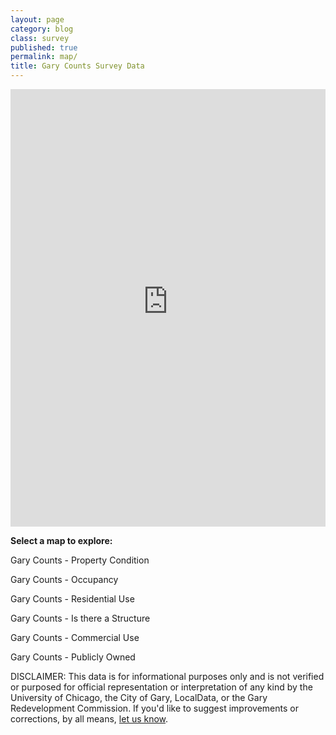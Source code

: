 ```yaml
---
layout: page
category: blog
class: survey
published: true
permalink: map/
title: Gary Counts Survey Data
---
```


<iframe src='https://gary-redevelopment.landgrid.com/m/gary-parcel-survey?embed=1' width='100%' height='700' frameborder='0'></iframe>

**Select a map to explore:**

Gary Counts - Property Condition

Gary Counts - Occupancy

Gary Counts - Residential Use

Gary Counts - Is there a Structure

Gary Counts - Commercial Use

Gary Counts - Publicly Owned




<p>DISCLAIMER: This data is for informational purposes only and is not verified or purposed for official representation or interpretation of any kind by the University of Chicago, the City of Gary, LocalData, or the Gary Redevelopment Commission.  If you'd like to suggest improvements or corrections, by all means, <a href="../about">let us know</a>.</p>

